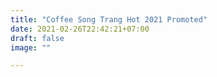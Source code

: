 ```yaml
---
title: "Coffee Song Trang Hot 2021 Promoted"
date: 2021-02-26T22:42:21+07:00
draft: false
image: ""

---
```


